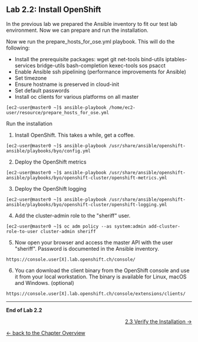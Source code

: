 ## Lab 2.2: Install OpenShift

In the previous lab we prepared the Ansible inventory to fit our test lab environment. Now we can prepare and run the installation.

Now we run the prepare_hosts_for_ose.yml playbook. This will do the following:
- Install the prerequisite packages: wget git net-tools bind-utils iptables-services bridge-utils bash-completion kexec-tools sos psacct
- Enable Ansible ssh pipelining (performance improvements for Ansible)
- Set timezone
- Ensure hostname is preserved in cloud-init
- Set default passwords
- Install oc clients for various platforms on all master

```
[ec2-user@master0 ~]$ ansible-playbook /home/ec2-user/resource/prepare_hosts_for_ose.yml
```

Run the installation
1. Install OpenShift. This takes a while, get a coffee.
```
[ec2-user@master0 ~]$ ansible-playbook /usr/share/ansible/openshift-ansible/playbooks/byo/config.yml
```

2. Deploy the OpenShift metrics
```
[ec2-user@master0 ~]$ ansible-playbook /usr/share/ansible/openshift-ansible/playbooks/byo/openshift-cluster/openshift-metrics.yml
```

3. Deploy the OpenShift logging
```
[ec2-user@master0 ~]$ ansible-playbook /usr/share/ansible/openshift-ansible/playbooks/byo/openshift-cluster/openshift-logging.yml
```

4. Add the cluster-admin role to the "sheriff" user.
```
[ec2-user@master0 ~]$ oc adm policy --as system:admin add-cluster-role-to-user cluster-admin sheriff
```

5. Now open your browser and access the master API with the user "sheriff". Password is documented in the Ansible inventory.
```
https://console.user[X].lab.openshift.ch/console/
```

6. You can download the client binary from the OpenShift console and use it from your local workstation. The binary is available for Linux, macOS and Windows. (optional)
```
https://console.user[X].lab.openshift.ch/console/extensions/clients/
```

---

**End of Lab 2.2**

<p width="100px" align="right"><a href="23_verification.md">2.3 Verify the Installation →</a></p>

[← back to the Chapter Overview](20_installation.md)

